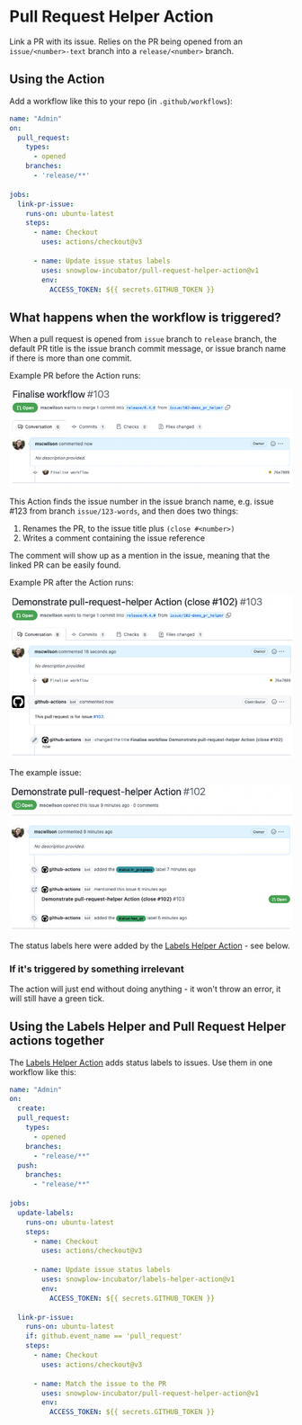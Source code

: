 # Pull Request Helper Action

Link a PR with its issue. Relies on the PR being opened from an `issue/<number>-text` branch into a `release/<number>` branch.

## Using the Action
Add a workflow like this to your repo (in `.github/workflows`):

```yaml
name: "Admin"
on:
  pull_request:
    types:
      - opened
    branches:
      - 'release/**'

jobs:
  link-pr-issue:
    runs-on: ubuntu-latest
    steps:
      - name: Checkout
        uses: actions/checkout@v3

      - name: Update issue status labels
        uses: snowplow-incubator/pull-request-helper-action@v1
        env:
          ACCESS_TOKEN: ${{ secrets.GITHUB_TOKEN }}
```

## What happens when the workflow is triggered?
When a pull request is opened from `issue` branch to `release` branch, the default PR title is the issue branch commit message, or issue branch name if there is more than one commit.

Example PR before the Action runs:  

![before](public/before.png)

This Action finds the issue number in the issue branch name, e.g. issue #123 from branch `issue/123-words`, and then does two things:
1. Renames the PR, to the issue title plus `(close #<number>)`
2. Writes a comment containing the issue reference

The comment will show up as a mention in the issue, meaning that the linked PR can be easily found.

Example PR after the Action runs:

![after](public/after.png)

The example issue:  

![issue after](public/issue_after.png)

The status labels here were added by the [Labels Helper Action](https://github.com/snowplow-incubator/labels-helper-action) - see below.

### If it's triggered by something irrelevant
The action will just end without doing anything - it won't throw an error, it will still have a green tick.


## Using the Labels Helper and Pull Request Helper actions together
The [Labels Helper Action](https://github.com/snowplow-incubator/labels-helper-action) adds status labels to issues. Use them in one workflow like this:

```yaml
name: "Admin"
on:
  create:
  pull_request:
    types:
      - opened
    branches:
      - "release/**"
  push:
    branches:
      - "release/**"

jobs:
  update-labels:
    runs-on: ubuntu-latest
    steps:
      - name: Checkout
        uses: actions/checkout@v3

      - name: Update issue status labels
        uses: snowplow-incubator/labels-helper-action@v1
        env:
          ACCESS_TOKEN: ${{ secrets.GITHUB_TOKEN }}

  link-pr-issue:
    runs-on: ubuntu-latest
    if: github.event_name == 'pull_request'
    steps:
      - name: Checkout
        uses: actions/checkout@v3

      - name: Match the issue to the PR
        uses: snowplow-incubator/pull-request-helper-action@v1
        env:
          ACCESS_TOKEN: ${{ secrets.GITHUB_TOKEN }}
```
